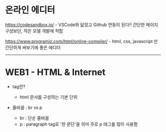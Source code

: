 # 온라인 에디터
https://codesandbox.io/ - VSCode와 닮았고 Github 연동이 된다!! 간단한 페이지 구성보단, 작은 모델 개발에 적합

https://www.programiz.com/html/online-compiler/ - html, css, javascript 만 간단하게 써보기에 좋은 에디터

------------------
# WEB1 - HTML & Internet
- tag란?
    - html 문서를 구성하는 기본 단위


- 줄바꿈 : br vs p
    - br : 단순 줄바꿈
    - p : paragraph tag로 '한 문단'을 의미    주로 p 태그를 많이 사용함

